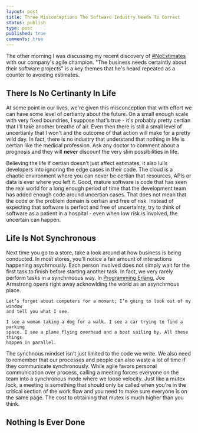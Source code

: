 ```yaml
---
layout: post
title: Three Misconceptions The Software Industry Needs To Correct
status: publish
type: post
published: true
comments: true
---
```

The other morning I was discussing my recent discovery of [#NoEstimates][NoEstimates] with our company\'s agile champion. 
\"The business needs certaintly about their software projects\" is a key themes that he\'s heard repeated as a counter to avoiding 
estimates.

<!--EndExcerpt-->

## There Is No Certinanty In Life

At some point in our lives, we\'re given this misconception that with effort we can have some level of certianty about the future. On a small 
enough scale with very fixed boundries, I suppose that\'s true - it\'s probably pretty certian that I\'ll take another breathe of air. Even
then there is still a small level of uncertianly that I won\'t and the outcome of that action will make for a pretty wild day. In fact, there
is no industry that understand that nothing in life is certian like the medical profession. Ask any doctor to comment about a prognosis and
they will ___never___ discount the very slim possibilities in life.

Believing the life if certian doesn\'t just affect estimates, it also lulls developers into ignoring the edge cases in their code. The cloud
is a chaotic environment where you can never be certian that resources, APIs or data is ever where you left it. Good, mature software is code
that has seen the real world for a long enough period of time that the development team has added enough code around uncertian cases. That does
not mean that the code or the problem domain is certian and free of risk. Instead of expecting that software is perfect and free of uncertainty,
try to think of software as a patient in a hospital - even when low risk is involved, the uncertain can happen.

## Life Is Not Synchronous

Next time you go to a store, take a look around at how business is being conducted. In most stores, you\'ll notice a fair amount of interactions
happening asychrnously. Each person involved does not simply wait for the first task to finish before starting another task. In fact, we very
rarely perform tasks in a synchrnoous way. In [Programming Erlang][erlang-book], Joe Armstrong opens right away acknowlding the world as an
asynchrnous place.

	Let’s forget about computers for a moment; I’m going to look out of my window
	and tell you what I see.
	
	I see a woman taking a dog for a walk. I see a car trying to find a parking
	space. I see a plane flying overhead and a boat sailing by. All these things
	happen in parallel.

The synchnous mindset isn\'t just limited to the code we write. We also need to remember that our processes and people can also waste a lot
of time if they communicate synchronously. While agile favors personal communication over process, calling a meeting forces everyone on the
team into a synchronous mode where we loose velocity. Just like a mutex lock, a meeting is something that should only be called when you\'re
in the critical section of the work flow and you need to make sure everyone is on the same page. The cost to obtaining that mutex is much
higher than you think.

## Nothing Is Ever Done




[NoEstimates]: http://noestimates.org/blog/
[erlang-book]: https://pragprog.com/book/jaerlang2/programming-erlang